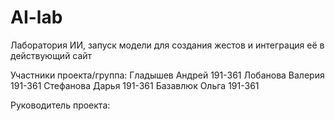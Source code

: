 # AI-lab
Лаборатория ИИ, запуск модели для создания жестов и интеграция еë в действующий сайт

Участники проекта/группа:
Гладышев Андрей 191-361
Лобанова Валерия 191-361
Стефанова Дарья 191-361
Базавлюк Ольга 191-361

Руководитель проекта:

